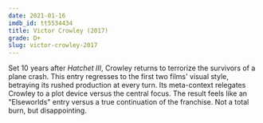 ```yaml
---
date: 2021-01-16
imdb_id: tt5534434
title: Victor Crowley (2017)
grade: D+
slug: victor-crowley-2017
---
```


Set 10 years after <span data-imdb-id="tt1870419">_Hatchet III_</span>, Crowley returns to terrorize the survivors of a plane crash. This entry regresses to the first two films' visual style, betraying its rushed production at every turn. Its meta-context relegates Crowley to a plot device versus the central focus. The result feels like an "Elseworlds" entry versus a true continuation of the franchise. Not a total burn, but disappointing.